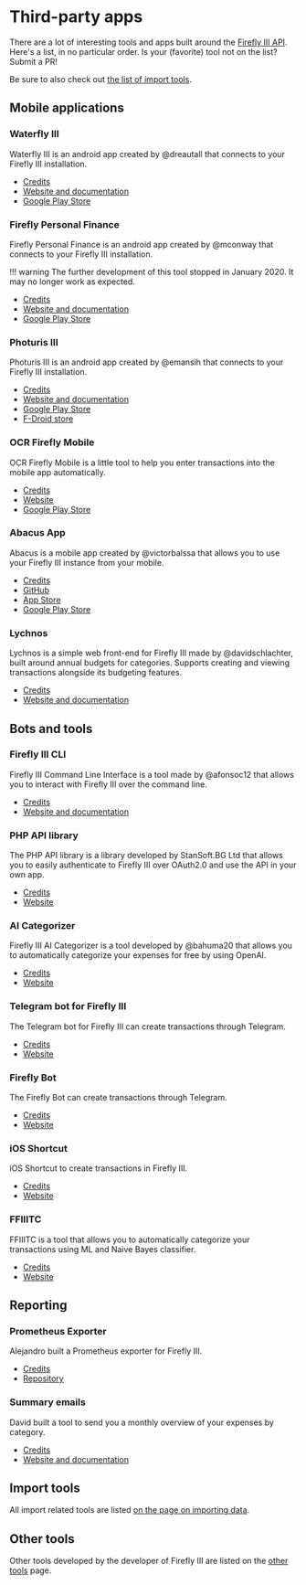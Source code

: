 # Third-party apps

There are a lot of interesting tools and apps built around the [Firefly III API](../api/index.md). Here's a list, in no particular order. Is your (favorite) tool not on the list? Submit a PR!

Be sure to also check out [the list of import tools](../../data-importer/third-party-tools.md).

## Mobile applications

### Waterfly III

Waterfly III is an android app created by @dreautall that connects to your Firefly III installation.

- [Credits](https://github.com/dreautall)
- [Website and documentation](https://github.com/dreautall/waterfly-iii)
- [Google Play Store](https://play.google.com/store/apps/details?id=com.dreautall.waterflyiii)

### Firefly Personal Finance

Firefly Personal Finance is an android app created by @mconway that connects to your Firefly III installation.

!!! warning
    The further development of this tool stopped in January 2020. It may no longer work as expected.

- [Credits](https://github.com/mconway)
- [Website and documentation](https://github.com/mconway/firefly-app/)
- [Google Play Store](https://play.google.com/store/apps/details?id=com.zerobyte.firefly)

### Photuris III

Photuris III is an android app created by @emansih that connects to your Firefly III installation.

- [Credits](https://github.com/emansih)
- [Website and documentation](https://github.com/emansih/FireflyMobile)
- [Google Play Store](https://play.google.com/store/apps/details?id=xyz.hisname.fireflyiii)
- [F-Droid store](https://f-droid.org/packages/xyz.hisname.fireflyiii/)

### OCR Firefly Mobile

OCR Firefly Mobile is a little tool to help you enter transactions into the mobile app automatically.

- [Credits](https://github.com/luifermoron)
- [Website](https://github.com/luifermoron/ocrFireflyMobile)
- [Google Play Store](https://play.google.com/store/apps/details?id=com.opensource.autofill)

### Abacus App

Abacus is a mobile app created by @victorbalssa that allows you to use your Firefly III instance from your mobile.

- [Credits](https://github.com/victorbalssa)
- [GitHub](https://github.com/victorbalssa/abacus)
- [App Store](https://apps.apple.com/us/app/1627093491)
- [Google Play Store](https://play.google.com/store/apps/details?id=abacus.fireflyiii.android.app)

### Lychnos

Lychnos is a simple web front-end for Firefly III made by @davidschlachter, built around annual budgets for categories. Supports creating and viewing transactions alongside its budgeting features.

- [Credits](https://github.com/davidschlachter)
- [Website and documentation](https://github.com/davidschlachter/lychnos)

## Bots and tools

### Firefly III CLI

Firefly III Command Line Interface is a tool made by @afonsoc12 that allows you to interact with Firefly III over the command line.

- [Credits](https://github.com/afonsoc12)
- [Website and documentation](https://github.com/afonsoc12/firefly-cli)

### PHP API library

The PHP API library is a library developed by StanSoft.BG Ltd that allows you to easily authenticate to Firefly III over OAuth2.0 and use the API in your own app.

- [Credits](https://github.com/StanSoftBG)
- [Website](https://github.com/StanSoftBG/oauth2-firefly-iii)

### AI Categorizer

Firefly III AI Categorizer is a tool developed by @bahuma20 that allows you to automatically categorize your expenses for free by using OpenAI.

- [Credits](https://github.com/bahuma20)
- [Website](https://github.com/bahuma20/firefly-iii-ai-categorize)

### Telegram bot for Firefly III

The Telegram bot for Firefly III can create transactions through Telegram.

- [Credits](https://github.com/cyxou)
- [Website](https://github.com/cyxou/firefly-iii-telegram-bot)

### Firefly Bot

The Firefly Bot can create transactions through Telegram.

- [Credits](https://github.com/vjFaLk)
- [Website](https://github.com/vjFaLk/firefly-bot)

### iOS Shortcut

iOS Shortcut to create transactions in Firefly III.

- [Credits](https://github.com/dimarei)
- [Website](https://github.com/dimarei/firefly-ios-shortcuts)

### FFIIITC

FFIIITC is a tool that allows you to automatically categorize your transactions using ML and Naive Bayes classifier.

- [Credits](https://github.com/akopulko)
- [Website](https://github.com/akopulko/ffiiitc)

## Reporting

### Prometheus Exporter

Alejandro built a Prometheus exporter for Firefly III.

- [Credits](https://github.com/kinduff)
- [Repository](https://github.com/kinduff/firefly_iii_exporter)

### Summary emails

David built a tool to send you a monthly overview of your expenses by category.

- [Credits](https://github.com/davidschlachter)
- [Website and documentation](https://github.com/davidschlachter/firefly-iii-email-summary)

## Import tools

All import related tools are listed [on the page on importing data](../../data-importer/third-party-tools.md).

## Other tools

Other tools developed by the developer of Firefly III are listed on the [other tools](../../../explanation/other-tools.md) page.
